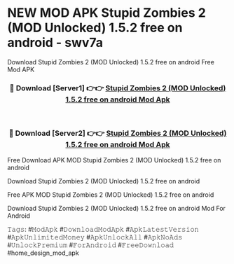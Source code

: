 # NEW MOD APK Stupid Zombies 2 (MOD Unlocked) 1.5.2 free on android - swv7a
Download Stupid Zombies 2 (MOD Unlocked) 1.5.2 free on android Free Mod APK

<div align="center">
<h3>🔴 Download [Server1] 👉👉 <a href="https://apk-comot.site?title=Stupid_Zombies_2_(MOD_Unlocked)_1.5.2_free_on_android">Stupid Zombies 2 (MOD Unlocked) 1.5.2 free on android Mod Apk</a></h3><br>

<h3>🔴 Download [Server2] 👉👉 <a href="https://apk-comot.site?title=Stupid_Zombies_2_(MOD_Unlocked)_1.5.2_free_on_android">Stupid Zombies 2 (MOD Unlocked) 1.5.2 free on android Mod Apk</a></h3>
</div>


Free Download APK MOD Stupid Zombies 2 (MOD Unlocked) 1.5.2 free on android

Download Stupid Zombies 2 (MOD Unlocked) 1.5.2 free on android 

Free APK MOD Stupid Zombies 2 (MOD Unlocked) 1.5.2 free on android 

Download Stupid Zombies 2 (MOD Unlocked) 1.5.2 free on android Mod For Android

𝚃𝚊𝚐𝚜: #𝙼𝚘𝚍𝙰𝚙𝚔 #𝙳𝚘𝚠𝚗𝚕𝚘𝚊𝚍𝙼𝚘𝚍𝙰𝚙𝚔 #𝙰𝚙𝚔𝙻𝚊𝚝𝚎𝚜𝚝𝚅𝚎𝚛𝚜𝚒𝚘𝚗 #𝙰𝚙𝚔𝚄𝚗𝚕𝚒𝚖𝚒𝚝𝚎𝚍𝙼𝚘𝚗𝚎𝚢 #𝙰𝚙𝚔𝚄𝚗𝚕𝚘𝚌𝚔𝙰𝚕𝚕 #𝙰𝚙𝚔𝙽𝚘𝙰𝚍𝚜 #𝚄𝚗𝚕𝚘𝚌𝚔𝙿𝚛𝚎𝚖𝚒𝚞𝚖 #𝙵𝚘𝚛𝙰𝚗𝚍𝚛𝚘𝚒𝚍 #𝙵𝚛𝚎𝚎𝙳𝚘𝚠𝚗𝚕𝚘𝚊𝚍 #home_design_mod_apk